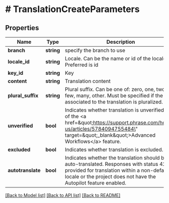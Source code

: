 # # TranslationCreateParameters

## Properties

Name | Type | Description | Notes
------------ | ------------- | ------------- | -------------
**branch** | **string** | specify the branch to use | [optional] 
**locale_id** | **string** | Locale. Can be the name or id of the locale. Preferred is id | [optional] 
**key_id** | **string** | Key | [optional] 
**content** | **string** | Translation content | [optional] 
**plural_suffix** | **string** | Plural suffix. Can be one of: zero, one, two, few, many, other. Must be specified if the key associated to the translation is pluralized. | [optional] 
**unverified** | **bool** | Indicates whether translation is unverified. Part of the &lt;a href&#x3D;\&quot;https://support.phrase.com/hc/en-us/articles/5784094755484\&quot; target&#x3D;\&quot;_blank\&quot;&gt;Advanced Workflows&lt;/a&gt; feature. | [optional] 
**excluded** | **bool** | Indicates whether translation is excluded. | [optional] 
**autotranslate** | **bool** | Indicates whether the translation should be auto-translated. Responses with status 422 if provided for translation within a non-default locale or the project does not have the Autopilot feature enabled. | [optional] 

[[Back to Model list]](../../README.md#documentation-for-models) [[Back to API list]](../../README.md#documentation-for-api-endpoints) [[Back to README]](../../README.md)


